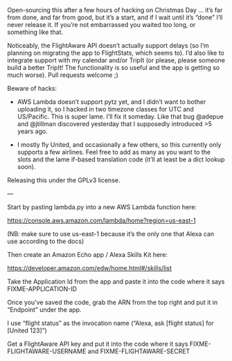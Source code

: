 Open-sourcing this after a few hours of hacking on Christmas Day … it’s far from done, and far from good, but it’s a start, and if I wait until it’s “done” I’ll never release it. If you’re not embarrassed you waited too long, or something like that.

Noticeably, the FlightAware API doesn’t actually support delays (so I’m planning on migrating the app to FlightStats, which seems to). I’d also like to integrate support with my calendar and/or TripIt (or please, please someone build a better TripIt! The functionality is so useful and the app is getting so much worse). Pull requests welcome ;)

Beware of hacks:

- AWS Lambda doesn’t support pytz yet, and I didn’t want to bother uploading it, so I hacked in two timezone classes for UTC and US/Pacific. This is super lame. I’ll fix it someday. Like that bug @adepue and @jtillman discovered yesterday that I supposedly introduced >5 years ago.

- I mostly fly United, and occasionally a few others, so this currently only supports a few airlines. Feel free to add as many as you want to the slots and the lame if-based translation code (it’ll at least be a dict lookup soon).

Releasing this under the GPLv3 license.

—

Start by pasting lambda.py into a new AWS Lambda function here:

https://console.aws.amazon.com/lambda/home?region=us-east-1

(NB: make sure to use us-east-1 because it’s the only one that Alexa can use according to the docs)

Then create an Amazon Echo app / Alexa Skills Kit here:

https://developer.amazon.com/edw/home.html#/skills/list

Take the Application Id from the app and paste it into the code where it says FIXME-APPLICATION-ID

Once you’ve saved the code, grab the ARN from the top right and put it in “Endpoint” under the app.

I use “flight status” as the invocation name (“Alexa, ask [flight status] for [United 123]”)

Get a FlightAware API key and put it into the code where it says FIXME-FLIGHTAWARE-USERNAME and FIXME-FLIGHTAWARE-SECRET